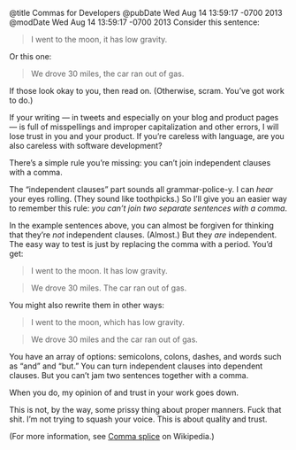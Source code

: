 @title Commas for Developers
@pubDate Wed Aug 14 13:59:17 -0700 2013
@modDate Wed Aug 14 13:59:17 -0700 2013
Consider this sentence:

>I went to the moon, it has low gravity.

Or this one:

>We drove 30 miles, the car ran out of gas.

If those look okay to you, then read on. (Otherwise, scram. You’ve got work to do.)

If your writing — in tweets and especially on your blog and product pages — is full of misspellings and improper capitalization and other errors, I will lose trust in you and your product. If you’re careless with language, are you also careless with software development?

There’s a simple rule you’re missing: you can’t join independent clauses with a comma.

The “independent clauses” part sounds all grammar-police-y. I can *hear* your eyes rolling. (They sound like toothpicks.) So I’ll give you an easier way to remember this rule: *you can’t join two separate sentences with a comma*.

In the example sentences above, you can almost be forgiven for thinking that they’re *not* independent clauses. (Almost.) But they *are* independent. The easy way to test is just by replacing the comma with a period. You’d get:

>I went to the moon. It has low gravity.

>We drove 30 miles. The car ran out of gas.

You might also rewrite them in other ways:

>I went to the moon, which has low gravity.

>We drove 30 miles and the car ran out of gas.

You have an array of options: semicolons, colons, dashes, and words such as “and” and “but.” You can turn independent clauses into dependent clauses. But you can’t jam two sentences together with a comma.

When you do, my opinion of and trust in your work goes down.

This is not, by the way, some prissy thing about proper manners. Fuck that shit. I’m not trying to squash your voice. This is about quality and trust.

(For more information, see [Comma splice](http://en.wikipedia.org/wiki/Comma_splice) on Wikipedia.)
